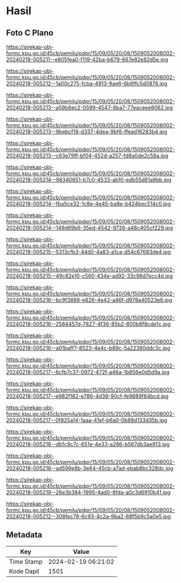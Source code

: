 # Hasil

## Foto C Plano

https://sirekap-obj-formc.kpu.go.id/45cb/pemilu/pdpr/15/09/05/20/08/1509052008002-20240218-005211--e805fea0-f119-42ba-b679-667e82e82d5e.jpg

https://sirekap-obj-formc.kpu.go.id/45cb/pemilu/pdpr/15/09/05/20/08/1509052008002-20240218-005212--1a00c275-fcba-4913-9ae6-6b6ffc5d0876.jpg

https://sirekap-obj-formc.kpu.go.id/45cb/pemilu/pdpr/15/09/05/20/08/1509052008002-20240218-005213--a59b8ec2-0599-4547-8ba7-77eaceee8062.jpg

https://sirekap-obj-formc.kpu.go.id/45cb/pemilu/pdpr/15/09/05/20/08/1509052008002-20240218-005213--9bebcf18-d337-4dea-9bf6-ffead16283b4.jpg

https://sirekap-obj-formc.kpu.go.id/45cb/pemilu/pdpr/15/09/05/20/08/1509052008002-20240218-005213--c63e79ff-bf04-452d-a257-fd8a0de2c58a.jpg

https://sirekap-obj-formc.kpu.go.id/45cb/pemilu/pdpr/15/09/05/20/08/1509052008002-20240218-005214--98340651-b7c0-4533-ab10-edb55d81a9bb.jpg

https://sirekap-obj-formc.kpu.go.id/45cb/pemilu/pdpr/15/09/05/20/08/1509052008002-20240218-005214--fba5ce32-1c8e-4e45-ba8e-b424bec514c0.jpg

https://sirekap-obj-formc.kpu.go.id/45cb/pemilu/pdpr/15/09/05/20/08/1509052008002-20240218-005214--149d69b6-35ed-4542-9726-a48c405cf229.jpg

https://sirekap-obj-formc.kpu.go.id/45cb/pemilu/pdpr/15/09/05/20/08/1509052008002-20240218-005215--5313cfb3-44d0-4a83-a1ca-d54c67683de4.jpg

https://sirekap-obj-formc.kpu.go.id/45cb/pemilu/pdpr/15/09/05/20/08/1509052008002-20240218-005215--49c82e10-c560-434e-ad92-33c98d7ecc4d.jpg

https://sirekap-obj-formc.kpu.go.id/45cb/pemilu/pdpr/15/09/05/20/08/1509052008002-20240218-005216--bc9f3889-e826-4e42-a46f-d978a40523e6.jpg

https://sirekap-obj-formc.kpu.go.id/45cb/pemilu/pdpr/15/09/05/20/08/1509052008002-20240218-005216--2584457d-7827-4f36-85b2-800b6f8cde1c.jpg

https://sirekap-obj-formc.kpu.go.id/45cb/pemilu/pdpr/15/09/05/20/08/1509052008002-20240218-005216--a01baff7-8523-4e4c-b89c-5a22380ddc3c.jpg

https://sirekap-obj-formc.kpu.go.id/45cb/pemilu/pdpr/15/09/05/20/08/1509052008002-20240218-005217--6cfb7c37-0972-472f-a46a-1b856e0d5d9a.jpg

https://sirekap-obj-formc.kpu.go.id/45cb/pemilu/pdpr/15/09/05/20/08/1509052008002-20240218-005217--e982f182-e786-4d38-90cf-fe9889f84bcd.jpg

https://sirekap-obj-formc.kpu.go.id/45cb/pemilu/pdpr/15/09/05/20/08/1509052008002-20240218-005217--0f825a14-1aaa-41ef-b6a0-0b88d133d35b.jpg

https://sirekap-obj-formc.kpu.go.id/45cb/pemilu/pdpr/15/09/05/20/08/1509052008002-20240218-005218--db1c9c7c-651e-4e33-a286-b567db3ae913.jpg

https://sirekap-obj-formc.kpu.go.id/45cb/pemilu/pdpr/15/09/05/20/08/1509052008002-20240218-005218--ad599e8b-3e64-45cb-a7ad-ebab8bc328dc.jpg

https://sirekap-obj-formc.kpu.go.id/45cb/pemilu/pdpr/15/09/05/20/08/1509052008002-20240218-005219--26e3b384-1995-4ad0-8fda-a0c3d6910b41.jpg

https://sirekap-obj-formc.kpu.go.id/45cb/pemilu/pdpr/15/09/05/20/08/1509052008002-20240218-005212--308fec78-6c93-4c2a-9ba2-88f5b9c5a0e5.jpg


## Metadata

| Key        | Value               |
| ---------- | ------------------- |
| Time Stamp | 2024-02-19 06:21:02 |
| Kode Dapil | 1501                |




